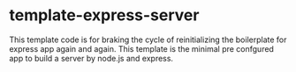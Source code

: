 # template-express-server
This template code is for braking the cycle of reinitializing the boilerplate for express app again and again. This template is the minimal pre confgured app to build a server by node.js and express.
